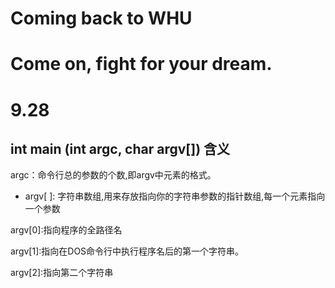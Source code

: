 # Coming back to WHU

# Come on, fight for your dream.

# 9.28

## int main (int argc, char argv[]) 含义

argc：命令行总的参数的个数,即argv中元素的格式。

* argv[ ]: 字符串数组,用来存放指向你的字符串参数的指针数组,每一个元素指向一个参数

argv[0]:指向程序的全路径名

argv[1]:指向在DOS命令行中执行程序名后的第一个字符串。

argv[2]:指向第二个字符串

